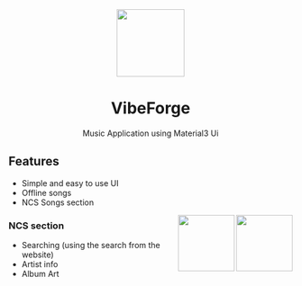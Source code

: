 <div align="center">
<img src="https://github.com/Swagnik02/VibeForge/assets/91018814/7d3f99c0-02a1-4ff8-ae86-5f446b333fa9" width="120"/>
<br>

# VibeForge
Music Application using Material3 Ui
</div>

## Features

-   Simple and easy to use UI
-   Offline songs
-   NCS Songs section

<p float="left">
        <img src="https://github.com/Swagnik02/VibeForge/assets/91018814/86d4f032-07a5-46c9-91b1-5d96df0d4010" align="right" width="100px"/>
        <img src="https://github.com/Swagnik02/VibeForge/assets/91018814/91de665d-87b7-426b-990f-ee90453e0198" align="right" width="100px"/>
</p>

### NCS section

-   Searching (using the search from the website)
-   Artist info
-   Album Art
      
<br clear="left"/>
  
